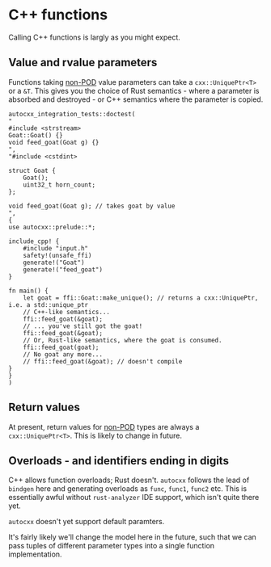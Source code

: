 # C++ functions

Calling C++ functions is largly as you might expect.

## Value and rvalue parameters

Functions taking [non-POD](cpp_types.md) value parameters can take a `cxx::UniquePtr<T>`
or a `&T`. This gives you the choice of Rust semantics - where a parameter
is absorbed and destroyed - or C++ semantics where the parameter is copied.


```rust,ignore,autocxx,hidecpp
autocxx_integration_tests::doctest(
"
#include <strstream>
Goat::Goat() {}
void feed_goat(Goat g) {}
",
"#include <cstdint>

struct Goat {
    Goat();
    uint32_t horn_count;
};

void feed_goat(Goat g); // takes goat by value
",
{
use autocxx::prelude::*;

include_cpp! {
    #include "input.h"
    safety!(unsafe_ffi)
    generate!("Goat")
    generate!("feed_goat")
}

fn main() {
    let goat = ffi::Goat::make_unique(); // returns a cxx::UniquePtr, i.e. a std::unique_ptr
    // C++-like semantics...
    ffi::feed_goat(&goat);
    // ... you've still got the goat!
    ffi::feed_goat(&goat);
    // Or, Rust-like semantics, where the goat is consumed.
    ffi::feed_goat(goat);
    // No goat any more...
    // ffi::feed_goat(&goat); // doesn't compile
}
}
)
```

## Return values

At present, return values for [non-POD](cpp_types.md) types are always
a `cxx::UniquePtr<T>`. This is likely to change in future.

## Overloads - and identifiers ending in digits

C++ allows function overloads; Rust doesn't. `autocxx` follows the lead
of `bindgen` here and generating overloads as `func`, `func1`, `func2` etc.
This is essentially awful without `rust-analyzer` IDE support, which isn't
quite there yet.

`autocxx` doesn't yet support default paramters.

It's fairly likely we'll change the model here in the future, such that
we can pass tuples of different parameter types into a single function
implementation.
